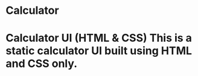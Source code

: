 # Calculator
# Calculator UI (HTML &amp; CSS)  This is a **static calculator UI** built using **HTML** and **CSS only**.
